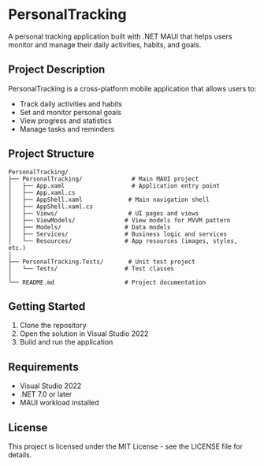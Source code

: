 # PersonalTracking

A personal tracking application built with .NET MAUI that helps users monitor and manage their daily activities, habits, and goals.

## Project Description

PersonalTracking is a cross-platform mobile application that allows users to:
- Track daily activities and habits
- Set and monitor personal goals
- View progress and statistics
- Manage tasks and reminders

## Project Structure

```
PersonalTracking/
├── PersonalTracking/              # Main MAUI project
│   ├── App.xaml                   # Application entry point
│   ├── App.xaml.cs
│   ├── AppShell.xaml             # Main navigation shell
│   ├── AppShell.xaml.cs
│   ├── Views/                    # UI pages and views
│   ├── ViewModels/              # View models for MVVM pattern
│   ├── Models/                  # Data models
│   ├── Services/                # Business logic and services
│   └── Resources/               # App resources (images, styles, etc.)
│
├── PersonalTracking.Tests/       # Unit test project
│   └── Tests/                   # Test classes
│
└── README.md                    # Project documentation
```

## Getting Started

1. Clone the repository
2. Open the solution in Visual Studio 2022
3. Build and run the application

## Requirements

- Visual Studio 2022
- .NET 7.0 or later
- MAUI workload installed

## License

This project is licensed under the MIT License - see the LICENSE file for details.